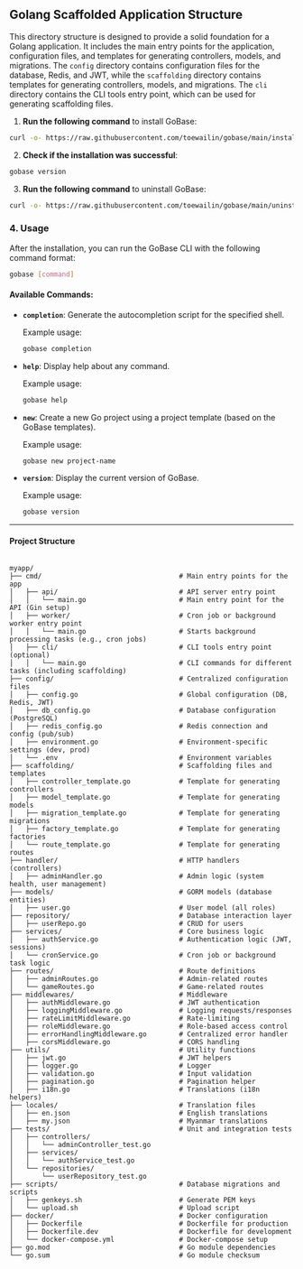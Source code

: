 ## Golang Scaffolded Application Structure
This directory structure is designed to provide a solid foundation for a Golang application. It includes the main entry points for the application, configuration files, and templates for generating controllers, models, and migrations. The `config` directory contains configuration files for the database, Redis, and JWT, while the `scaffolding` directory contains templates for generating controllers, models, and migrations. The `cli` directory contains the CLI tools entry point, which can be used for generating scaffolding files.


1. **Run the following command** to install GoBase:

```bash
curl -o- https://raw.githubusercontent.com/toewailin/gobase/main/install_gobase.sh | bash
```

2. **Check if the installation was successful**:

```bash
gobase version
```

3. **Run the following command** to uninstall GoBase:
   
```bash
curl -o- https://raw.githubusercontent.com/toewailin/gobase/main/uninstall_gobase.sh | bash
```

### **4. Usage**

After the installation, you can run the GoBase CLI with the following command format:

```bash
gobase [command]
```

#### **Available Commands:**

* **`completion`**: Generate the autocompletion script for the specified shell.

  Example usage:

  ```bash
  gobase completion
  ```

* **`help`**: Display help about any command.

  Example usage:

  ```bash
  gobase help
  ```

* **`new`**: Create a new Go project using a project template (based on the GoBase templates).

  Example usage:

  ```bash
  gobase new project-name
  ```

* **`version`**: Display the current version of GoBase.

  Example usage:

  ```bash
  gobase version
  ```

---

#### Project Structure
```plaintext

myapp/
├── cmd/                                  # Main entry points for the app
│   ├── api/                              # API server entry point
│   │   └── main.go                       # Main entry point for the API (Gin setup)
│   ├── worker/                           # Cron job or background worker entry point
│   │   └── main.go                       # Starts background processing tasks (e.g., cron jobs)
│   ├── cli/                              # CLI tools entry point (optional)
│   │   └── main.go                       # CLI commands for different tasks (including scaffolding)
├── config/                               # Centralized configuration files
│   ├── config.go                         # Global configuration (DB, Redis, JWT)
│   ├── db_config.go                      # Database configuration (PostgreSQL)
│   ├── redis_config.go                   # Redis connection and config (pub/sub)
│   ├── environment.go                    # Environment-specific settings (dev, prod)
│   └── .env                              # Environment variables
├── scaffolding/                          # Scaffolding files and templates
│   ├── controller_template.go            # Template for generating controllers
│   ├── model_template.go                 # Template for generating models
│   ├── migration_template.go             # Template for generating migrations
│   ├── factory_template.go               # Template for generating factories
│   └── route_template.go                 # Template for generating routes
├── handler/                              # HTTP handlers (controllers)
│   ├── adminHandler.go                   # Admin logic (system health, user management)
├── models/                               # GORM models (database entities)
│   ├── user.go                           # User model (all roles)
├── repository/                           # Database interaction layer
│   ├── userRepo.go                       # CRUD for users
├── services/                             # Core business logic
│   ├── authService.go                    # Authentication logic (JWT, sessions)
│   └── cronService.go                    # Cron job or background task logic
├── routes/                               # Route definitions
│   ├── adminRoutes.go                    # Admin-related routes
│   └── gameRoutes.go                     # Game-related routes
├── middlewares/                          # Middleware
│   ├── authMiddleware.go                 # JWT authentication
│   ├── loggingMiddleware.go              # Logging requests/responses
│   ├── rateLimitMiddleware.go            # Rate-limiting
│   ├── roleMiddleware.go                 # Role-based access control
│   ├── errorHandlingMiddleware.go        # Centralized error handler
│   ├── corsMiddleware.go                 # CORS handling
├── utils/                                # Utility functions
│   ├── jwt.go                            # JWT helpers
│   ├── logger.go                         # Logger
│   ├── validation.go                     # Input validation
│   ├── pagination.go                     # Pagination helper
│   ├── i18n.go                           # Translations (i18n helpers)
├── locales/                              # Translation files
│   ├── en.json                           # English translations
│   ├── my.json                           # Myanmar translations
├── tests/                                # Unit and integration tests
│   ├── controllers/
│   │   └── adminController_test.go
│   ├── services/
│   │   └── authService_test.go
│   └── repositories/
│       └── userRepository_test.go
├── scripts/                              # Database migrations and scripts
│   ├── genkeys.sh                        # Generate PEM keys
│   └── upload.sh                         # Upload script
├── docker/                               # Docker configuration
│   ├── Dockerfile                        # Dockerfile for production
│   ├── Dockerfile.dev                    # Dockerfile for development
│   └── docker-compose.yml                # Docker-compose setup
├── go.mod                                # Go module dependencies
└── go.sum                                # Go module checksum

